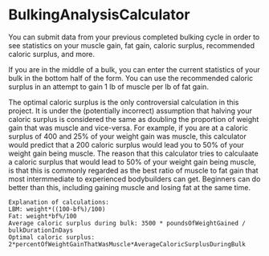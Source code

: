 # BulkingAnalysisCalculator
You can submit data from your previous completed bulking cycle in order to see statistics on your muscle gain, fat gain, caloric surplus, recommended caloric surplus, and more. 

If you are in the middle of a bulk, you can enter the current statistics of your bulk in the bottom half of the form. You can use the recommended caloric surplus in an attempt to gain 1 lb of muscle per lb of fat gain.

The optimal caloric surplus is the only controversial calculation in this project. It is under the (potentially incorrect) assumption that halving your caloric surplus is considered the same as doubling the proportion of weight gain that was muscle and vice-versa. For example, if you are at a caloric surplus of 400 and 25% of your weight gain was muscle, this calculator would predict that a 200 caloric surplus would lead you to 50% of your weight gain being muscle. The reason that this calculator tries to calculaate a caloric surplus that would lead to 50% of your weight gain being muscle, is that this is commonly regarded as the best ratio of muscle to fat gain that most intermmediate to experienced bodybuilders can get. Beginners can do better than this, including gaining muscle and losing fat at the same time.

```
Explanation of calculations:
LBM: weight*((100-bf%)/100)
Fat: weight*bf%/100
Average caloric surplus during bulk: 3500 * poundsOfWeightGained / bulkDurationInDays
Optimal caloric surplus: 2*percentOfWeightGainThatWasMuscle*AverageCaloricSurplusDuringBulk
```